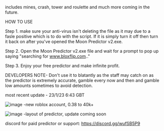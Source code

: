 includes mines, crash, tower and roulette and much more coming in the future.

HOW TO USE

Step 1. make sure your anti-virus isn't deleting the file as it may due to a fasle positive which is to do with the script. If it is simply turn it off then turn it back on after you've opened the Moon Predictor v2.exe.

Step 2. Open the Moon Predictor v2.exe file and wait for a prompt to pop up saying "searching for www.bloxflip.com.."

Step 3. Enjoy your free predictor and make infinite profit.

DEVELOPERS NOTE- Don't use it to blatantly as the staff may catch on as the predictor is extremely accurate, gamble every now and then and gamble low amounts sometimes to avoid detection.

most recent update - 23/1/23 6:43 GBT

![image](https://user-images.githubusercontent.com/96270027/229664326-290fb6dd-6aa3-4aa3-9058-4996d61a7f2c.png)
 -new roblox account, 0.38 to 40k+

![image](https://user-images.githubusercontent.com/96270027/229664349-95321d7f-5a8c-4e4c-9574-3b5fee4d8a75.png)
 -layout of predictor, update coming soon

discord for paid predictor or support: https://discord.gg/wufSB5P9
